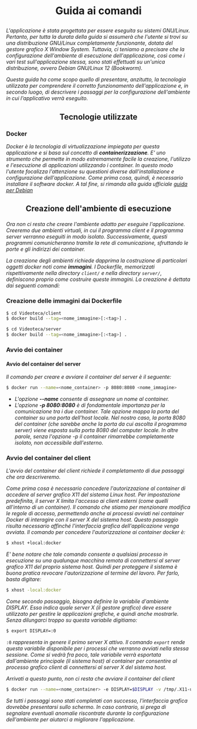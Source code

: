 # <p align=center>Guida ai comandi</p>
*L'applicazione è stata progettata per essere eseguita su sistemi GNU/Linux. Pertanto, per tutta la durata della guida si assumerà che l'utente 
si trovi su una distribuzione GNU/Linux completamente funzionante, dotata del gestore grafico X Window System. Tuttavia, ci teniamo a precisare che la configurazione dell'ambiente di esecuzione dell'applicazione, così come i vari test sull'applicazione stessa, sono stati effettuati su un'unica distribuzione, ovvero Debian GNU/Linux 12 (Bookworm).*

*Questa guida ha come scopo quello di presentare, anzitutto, la tecnologia utilizzata per comprendere il corretto funzionamento dell'applicazione e, in secondo luogo, di descrivere i passaggi per la configurazione dell'ambiente in cui l'applicativo verrà eseguito.*

## <p align=center>Tecnologie utilizzate</p>
### Docker
*Docker è la tecnologia di virtualizzazione impiegata per questa applicazione e si basa sul concetto di ___containerizzazione___. E' uno strumento che permette in modo estremamente facile la creazione, l'utilizzo e l'esecuzione di applicazioni utilizzando i container. In questo modo l'utente focalizza l'attenzione su questioni diverse dall'installazione e configurazione dell'applicazione. 
Come prima cosa, quindi, è necessario installare il software docker. A tal fine, si rimanda alla guida ufficiale [guida per Debian](https://docs.docker.com/engine/install/debian/)*

## <p align=center>Creazione dell'ambiente di esecuzione </p>
*Ora non ci resta che creare l'ambiente adatto per eseguire l'applicazione. Creeremo due ambienti virtuali, in cui il programma client e il programma server verranno eseguiti in modo isolato. Successivamente, questi programmi comunicheranno tramite la rete di comunicazione, sfruttando le porte e gli indirizzi dei container.*

*La creazione degli ambienti richiede dapprima la costruzione di particolari oggetti docker noti come ___immagini___. I Dockerfile, memorizzati rispettivamente nella directory ```client/``` e nella directory ```server/```, definiscono proprio come costruire queste immagini. La creazione è dettata dai seguenti comandi:*

### Creazione delle immagini dai Dockerfile

```bash
$ cd Videoteca/client
$ docker build --tag=<nome_immagine>[:<tag>] .

$ cd Videoteca/server
$ docker build --tag=<nome_immagine>[:<tag>] .
```

### Avvio dei container
#### Avvio del container del server
*Il comando per creare e avviare il container del server è il seguente:*

```bash
$ docker run --name=<nome_container> -p 8080:8080 <nome_immagine>
```
* *L'opzione ___--name___ consente di assegnare un nome al container.*
* *L'opzione ___-p 8080:8080___  è di fondamentale importanza per la comunicazione tra i due container. Tale opzione mappa la porta del container su una porta         dell'host locale. Nel nostro caso, la porta 8080 del container (che sarebbe anche la porta da cui ascolta il programma server) viene esposta sulla porta 8080     del computer locale. In altre parole, senza l'opzione -p il container rimarrebbe completamente isolato, non accessibile dall'esterno.*

### Avvio del container del client
*L'avvio del container del client richiede il completamento di due passaggi che ora descriveremo.*

*Come prima cosa è necessario concedere l'autorizzazione al container di accedere al server grafico X11 del sistema Linux host. Per impostazione predefinita, il server X limita l'accesso ai client esterni (come quelli all'interno di un container). Il comando che stiamo per menzionare modifica le regole di accesso, permettendo anche ai processi avviati nei container Docker di interagire con il server X del sistema host. Questo passaggio risulta necessario affinché l'interfaccia grafica dell'applicazione venga avviata. Il comando per concedere l'autorizzazione ai container docker è:*
 
```bash
$ xhost +local:docker
```
*E' bene notare che tale comando consente a qualsiasi processo in esecuzione su una qualunque macchina remota di connettersi al server grafico X11 del proprio sistema host. Quindi per proteggere il sistema è buona pratica revocare l'autorizzazione al termine del lavoro. Per farlo, basta digitare:*

```bash
$ xhost -local:docker
```
*Come secondo passaggio, bisogna definire la variabile d'ambiente DISPLAY. Essa indica quale server X (il gestore grafico) deve essere utilizzato per gestire le applicazioni grafiche, e quindi anche mostrarle. Senza dilungarci troppo su questa variabile digitiamo:*

```bash
$ export DISPLAY=:0
```
```:0``` *rappresenta in genere il primo server X attivo. Il comando ```export``` rende questa variabile disponibile per i processi che verranno avviati nella stessa sessione. 
Come si vedrà fra poco, tale variabile verrà esportata dall'ambiente principale (il sistema host) al container per consentire al processo grafico client di connettersi al server X del sistema host.*

*Arrivati a questo punto, non ci resta che avviare il container del client*


```bash
$ docker run --name=<nome_container> -e DISPLAY=$DISPLAY -v /tmp/.X11-unix:/tmp/.X11-unix -v /dev/dri:/dev/dri <nome_immagine>
```
*Se tutti i passaggi sono stati completati con successo, l'interfaccia grafica dovrebbe presentarsi sullo schermo. In caso contrario, si prega di segnalare eventuali anomalie riscontrate durante la configurazione dell'ambiente per aiutarci a migliorare l'applicazione.*
